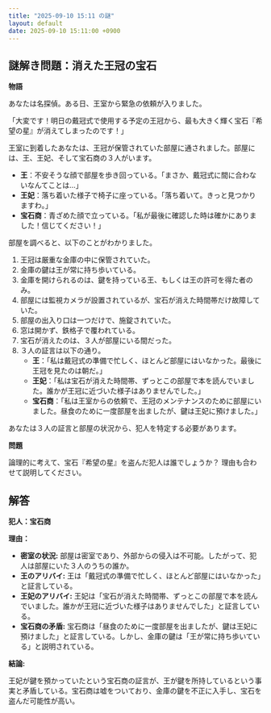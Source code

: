 ```yaml
---
title: "2025-09-10 15:11 の謎"
layout: default
date: 2025-09-10 15:11:00 +0900
---
```

## 謎解き問題：消えた王冠の宝石

**物語**

あなたは名探偵。ある日、王室から緊急の依頼が入りました。

「大変です！明日の戴冠式で使用する予定の王冠から、最も大きく輝く宝石『希望の星』が消えてしまったのです！」

王室に到着したあなたは、王冠が保管されていた部屋に通されました。部屋には、王、王妃、そして宝石商の３人がいます。

*   **王**：不安そうな顔で部屋を歩き回っている。「まさか、戴冠式に間に合わないなんてことは…」
*   **王妃**：落ち着いた様子で椅子に座っている。「落ち着いて。きっと見つかりますわ。」
*   **宝石商**：青ざめた顔で立っている。「私が最後に確認した時は確かにありました！信じてください！」

部屋を調べると、以下のことがわかりました。

1.  王冠は厳重な金庫の中に保管されていた。
2.  金庫の鍵は王が常に持ち歩いている。
3.  金庫を開けられるのは、鍵を持っている王、もしくは王の許可を得た者のみ。
4.  部屋には監視カメラが設置されているが、宝石が消えた時間帯だけ故障していた。
5.  部屋の出入り口は一つだけで、施錠されていた。
6.  窓は開かず、鉄格子で覆われている。
7.  宝石が消えたのは、３人が部屋にいる間だった。
8.  ３人の証言は以下の通り。
    *   **王**：「私は戴冠式の準備で忙しく、ほとんど部屋にはいなかった。最後に王冠を見たのは朝だ。」
    *   **王妃**：「私は宝石が消えた時間帯、ずっとこの部屋で本を読んでいました。誰かが王冠に近づいた様子はありませんでした。」
    *   **宝石商**：「私は王室からの依頼で、王冠のメンテナンスのために部屋にいました。昼食のために一度部屋を出ましたが、鍵は王妃に預けました。」

あなたは３人の証言と部屋の状況から、犯人を特定する必要があります。

**問題**

論理的に考えて、宝石『希望の星』を盗んだ犯人は誰でしょうか？ 理由も合わせて説明してください。

## 解答

**犯人：宝石商**

**理由：**

*   **密室の状況:** 部屋は密室であり、外部からの侵入は不可能。したがって、犯人は部屋にいた３人のうちの誰か。
*   **王のアリバイ:** 王は「戴冠式の準備で忙しく、ほとんど部屋にはいなかった」と証言している。
*   **王妃のアリバイ:** 王妃は「宝石が消えた時間帯、ずっとこの部屋で本を読んでいました。誰かが王冠に近づいた様子はありませんでした」と証言している。
*   **宝石商の矛盾:** 宝石商は「昼食のために一度部屋を出ましたが、鍵は王妃に預けました」と証言している。しかし、金庫の鍵は「王が常に持ち歩いている」と説明されている。

**結論:**

王妃が鍵を預かっていたという宝石商の証言が、王が鍵を所持しているという事実と矛盾している。宝石商は嘘をついており、金庫の鍵を不正に入手し、宝石を盗んだ可能性が高い。
